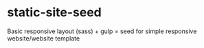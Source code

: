 # static-site-seed
Basic responsive layout (sass) + gulp = seed for simple responsive website/website template 

